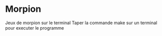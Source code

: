 # Morpion
Jeux de morpion sur le terminal
Taper la commande make sur un terminal pour executer le programme
